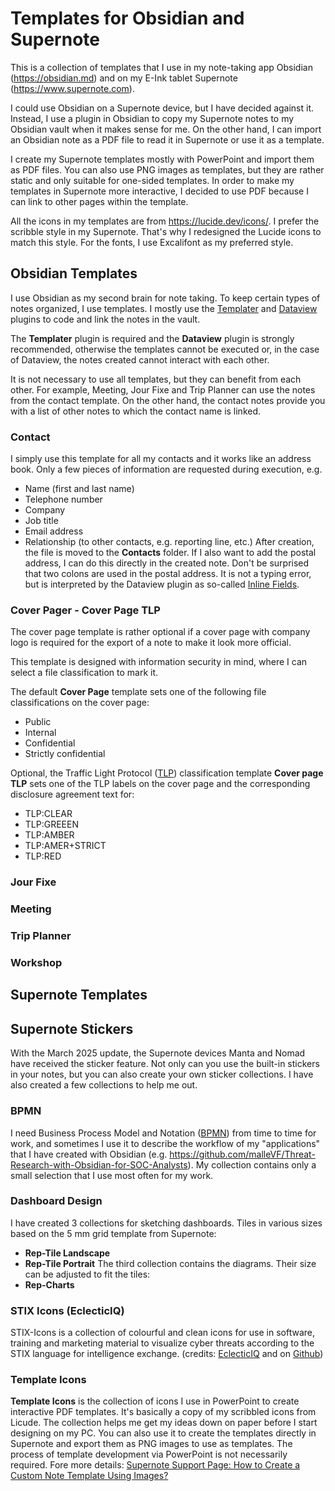 # Templates for Obsidian and Supernote
 
This is a collection of templates that I use in my note-taking app Obsidian (https://obsidian.md) and on my E-Ink tablet Supernote (https://www.supernote.com).

I could use Obsidian on a Supernote device, but I have decided against it. Instead, I use a plugin in Obsidian to copy my Supernote notes to my Obsidian vault when it makes sense for me. On the other hand, I can import an Obsidian note as a PDF file to read it in Supernote or use it as a template. 

I create my Supernote templates mostly with PowerPoint and import them as PDF files. You can also use PNG images as templates, but they are rather static and only suitable for one-sided templates. In order to make my templates in Supernote more interactive, I decided to use PDF because I can link to other pages within the template. 

All the icons in my templates are from https://lucide.dev/icons/. 
I prefer the scribble style in my Supernote. That's why I redesigned the Lucide icons to match this style. For the fonts, I use Excalifont as my preferred style.
## Obsidian Templates

I use Obsidian as my second brain for note taking. To keep certain types of notes organized, I use templates. I mostly use the [Templater](https://github.com/SilentVoid13/Templater) and [Dataview](https://github.com/blacksmithgu/obsidian-dataview) plugins to code and link the notes in the vault.

The **Templater** plugin is required and the **Dataview** plugin is strongly recommended, otherwise the templates cannot be executed or, in the case of Dataview, the notes created cannot interact with each other.

It is not necessary to use all templates, but they can benefit from each other. For example, Meeting, Jour Fixe and Trip Planner can use the notes from the contact template. On the other hand, the contact notes provide you with a list of other notes to which the contact name is linked.
### Contact
I simply use this template for all my contacts and it works like an address book. Only a few pieces of information are requested during execution, e.g.
- Name (first and last name)
- Telephone number
- Company
- Job title
- Email address
- Relationship (to other contacts, e.g. reporting line, etc.)
After creation, the file is moved to the **Contacts** folder. If I also want to add the postal address, I can do this directly in the created note. 
Don't be surprised that two colons are used in the postal address. It is not a typing error, but is interpreted by the Dataview plugin as so-called [Inline Fields](https://blacksmithgu.github.io/obsidian-dataview/annotation/add-metadata/).
### Cover Pager - Cover Page TLP

The cover page template is rather optional if a cover page with company logo is required for the export of a note to make it look more official.

This template is designed with information security in mind, where I can select a file classification to mark it.

The default **Cover Page** template sets one of the following file classifications on the cover page:  
- Public 
- Internal 
- Confidential 
- Strictly confidential 

Optional, the Traffic Light Protocol ([TLP](https://www.first.org/tlp/)) classification template **Cover page TLP** sets one of the TLP labels on the cover page and the corresponding disclosure agreement text for:
- TLP:CLEAR
- TLP:GREEEN
- TLP:AMBER
- TLP:AMER+STRICT
- TLP:RED

### Jour Fixe

### Meeting

### Trip Planner

### Workshop
## Supernote Templates



## Supernote Stickers
With the March 2025 update, the Supernote devices Manta and Nomad have received the sticker feature. Not only can you use the built-in stickers in your notes, but you can also create your own sticker collections. I have also created a few collections to help me out.

### BPMN
I need Business Process Model and Notation ([BPMN](https://www.omg.org/spec/BPMN/2.0.2/PDF)) from time to time for work, and sometimes I use it to describe the workflow of my "applications" that I have created with Obsidian (e.g. https://github.com/malleVF/Threat-Research-with-Obsidian-for-SOC-Analysts). My collection contains only a small selection that I use most often for my work.

### Dashboard Design
I have created 3 collections for sketching dashboards.
Tiles in various sizes based on the 5 mm grid template from Supernote:
- **Rep-Tile Landscape**
- **Rep-Tile Portrait**
The third collection contains the diagrams. Their size can be adjusted to fit the tiles:
- **Rep-Charts**

### STIX Icons (EclecticIQ)
STIX-Icons is a collection of colourful and clean icons for use in software, training and marketing material to visualize cyber threats according to the STIX language for intelligence exchange. (credits: [EclecticIQ](https://blog.eclecticiq.com/our-journey-to-support-stix-2.1) and on [Github](https://github.com/eclecticiq/stix-icons))

### Template Icons
**Template Icons** is the collection of icons I use in PowerPoint to create interactive PDF templates. It's basically a copy of my scribbled icons from Licude. The collection helps me get my ideas down on paper before I start designing on my PC. 
You can also use it to create the templates directly in Supernote and export them as PNG images to use as templates. The process of template development via PowerPoint is not necessarily required. Fore more details: [Supernote Support Page: How to Create a Custom Note Template Using Images?](https://support.supernote.com/en_US/faq/how-to-create-a-custom-note-template)
